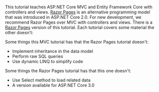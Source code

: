 This tutorial teaches ASP.NET Core MVC and Entity Framework Core with controllers and views. [Razor Pages](xref:razor-pages/index) is an alternative programming model that was introduced in ASP.NET Core 2.0. For new development, we recommend Razor Pages over MVC with controllers and views. There is a [Razor Pages](xref:data/ef-rp/intro) version of this tutorial. Each tutorial covers some material the other doesn't:

Some things this MVC tutorial has that the Razor Pages tutorial doesn't:

* Implement inheritance in the data model
* Perform raw SQL queries
* Use dynamic LINQ to simplify code
 
Some things the Razor Pages tutorial has that this one doesn't:

* Use Select method to load related data
* A version available for ASP.NET Core 3.0
